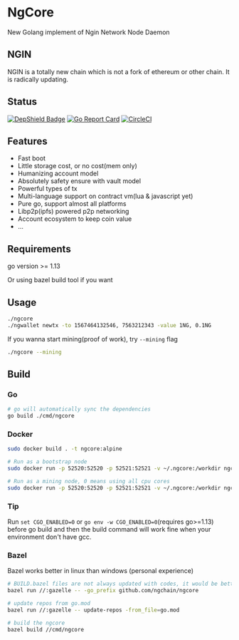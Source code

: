 # NgCore

New Golang implement of Ngin Network Node Daemon

## NGIN

NGIN is a totally new chain which is not a fork of ethereum or other chain. It is radically updating.

## Status

[![DepShield Badge](https://depshield.sonatype.org/badges/ngchain/ngcore/depshield.svg)](https://depshield.github.io)
[![Go Report Card](https://goreportcard.com/badge/github.com/ngchain/ngcore)](https://goreportcard.com/report/github.com/ngchain/ngcore)
[![CircleCI](https://circleci.com/gh/ngchain/ngcore.svg?style=svg)](https://circleci.com/gh/ngchain/ngcore)

## Features

- Fast boot
- Little storage cost, or no cost(mem only)
- Humanizing account model
- Absolutely safety ensure with vault model
- Powerful types of tx
- Multi-language support on contract vm(lua & javascript yet)
- Pure go, support almost all platforms
- Libp2p(ipfs) powered p2p networking
- Account ecosystem to keep coin value
- ...

## Requirements

go version >= 1.13

Or using bazel build tool if you want

## Usage

```bash
./ngcore
./ngwallet newtx -to 1567464132546, 7563212343 -value 1NG, 0.1NG  
```

If you wanna start mining(proof of work), try `--mining` flag

```bash
./ngcore --mining
```

## Build

### Go

```bash
# go will automatically sync the dependencies
go build ./cmd/ngcore
```

### Docker

```bash
sudo docker build . -t ngcore:alpine

# Run as a bootstrap node
sudo docker run -p 52520:52520 -p 52521:52521 -v ~/.ngcore:/workdir ngcore:alpine --bootstrap true

# Run as a mining node, 0 means using all cpu cores
sudo docker run -p 52520:52520 -p 52521:52521 -v ~/.ngcore:/workdir ngcore:alpine --mining 0
```

### Tip

Run `set CGO_ENABLED=0` or `go env -w CGO_ENABLED=0`(requires go>=1.13) before go build and then the build command will work fine when your environment don't have gcc.

### Bazel

Bazel works better in linux than windows (personal experience)

```bash
# BUILD.bazel files are not always updated with codes, it would be better update them (with gazelle)
bazel run //:gazelle -- -go_prefix github.com/ngchain/ngcore

# update repos from go.mod
bazel run //:gazelle -- update-repos -from_file=go.mod

# build the ngcore
bazel build //cmd/ngcore
```
